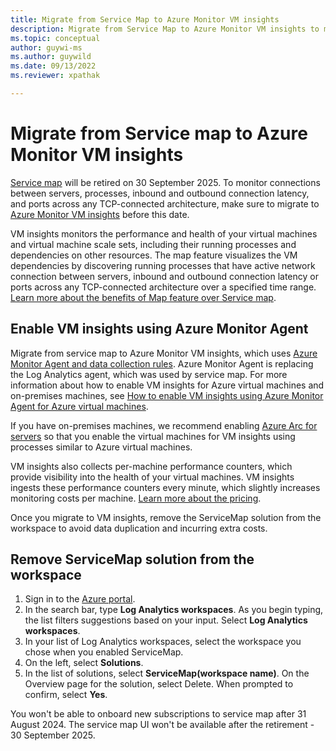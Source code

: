 ```yaml
---
title: Migrate from Service Map to Azure Monitor VM insights
description: Migrate from Service Map to Azure Monitor VM insights to monitor the performance and health of your virtual machines and virtual machine scale sets, including their running processes and dependencies on other resources.
ms.topic: conceptual
author: guywi-ms
ms.author: guywild
ms.date: 09/13/2022
ms.reviewer: xpathak

---
```


# Migrate from Service map to Azure Monitor VM insights

[Service map](../vm/service-map.md) will be retired on 30 September 2025. To monitor connections between servers, processes, inbound and outbound connection latency, and ports across any TCP-connected architecture, make sure to migrate to [Azure Monitor VM insights](https://docs.microsoft.com/en-us/azure/azure-monitor/vm/vminsights-overview) before this date.

VM insights monitors the performance and health of your virtual machines and virtual machine scale sets, including their running processes and dependencies on other resources. The map feature visualizes the VM dependencies by discovering running processes that have active network connection between servers, inbound and outbound connection latency or ports across any TCP-connected architecture over a specified time range. [Learn more about the benefits of Map feature over Service map](https://docs.microsoft.com/en-us/azure/azure-monitor/faq#how-is-vm-insights-map-feature-different-from-service-map-). 

## Enable VM insights using Azure Monitor Agent
Migrate from service map to Azure Monitor VM insights, which uses [Azure Monitor Agent and data collection rules](../agents/agents-overview.md). Azure Monitor Agent is replacing the Log Analytics agent, which was used by service map. For more information about how to enable VM insights for Azure virtual machines and on-premises machines, see [How to enable VM insights using Azure Monitor Agent for Azure virtual machines](../vm/vminsights-enable-overview.md#agents).

If you have on-premises machines, we recommend enabling [Azure Arc for servers](../../azure-arc/servers/overview.md) so that you enable the virtual machines for VM insights using processes similar to Azure virtual machines.

VM insights also collects per-machine performance counters, which provide visibility into the health of your virtual machines. VM insights ingests these performance counters every minute, which slightly increases monitoring costs per machine. [Learn more about the pricing](https://docs.microsoft.com/en-us/azure/azure-monitor/vm/vminsights-overview#pricing).

Once you migrate to VM insights, remove the ServiceMap solution from the workspace to avoid data duplication and incurring extra costs.

## Remove ServiceMap solution from the workspace

1.	Sign in to the [Azure portal](https://portal.azure.com/).
1.	In the search bar, type **Log Analytics workspaces**. As you begin typing, the list filters suggestions based on your input. Select **Log Analytics workspaces**.
1.	In your list of Log Analytics workspaces, select the workspace you chose when you enabled ServiceMap.
1.	On the left, select **Solutions**.
1.	In the list of solutions, select **ServiceMap(workspace name)**. On the Overview page for the solution, select Delete. When prompted to confirm, select **Yes**.

You won't be able to onboard new subscriptions to service map after 31 August 2024. The service map UI won't be available after the retirement - 30 September 2025.

